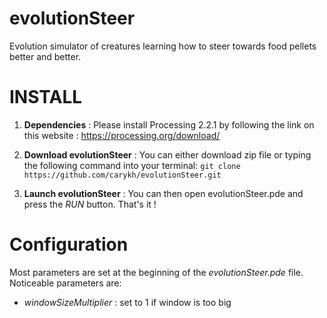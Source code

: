 # evolutionSteer
Evolution simulator of creatures learning how to steer towards food pellets better and better.

# INSTALL

1. **Dependencies** :
Please install Processing 2.2.1 by following the link on this website : https://processing.org/download/

2. **Download evolutionSteer** : 
You can either download zip file or typing the following command into your terminal: `git clone https://github.com/carykh/evolutionSteer.git`

3. **Launch evolutionSteer** :
You can then open evolutionSteer.pde and press the *RUN* button. That's it !

# Configuration

Most parameters are set at the beginning of the *evolutionSteer.pde* file. Noticeable parameters are:

* *windowSizeMultiplier* : set to 1 if window is too big 
